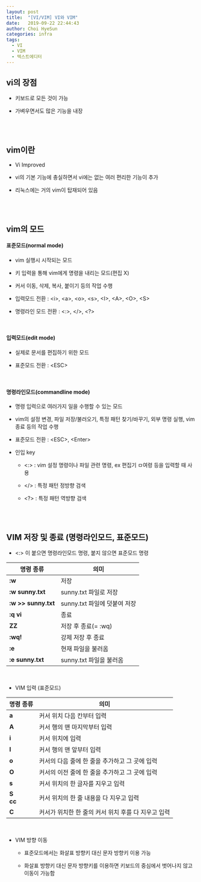 ```yaml
---
layout: post
title:  "[VI/VIM] VI와 VIM"
date:   2019-09-22 22:44:43
author: Choi HyeSun
categories: infra
tags:
  - VI
  - VIM
  - 텍스트에디터
---
```


## vi의 장점

- 키보드로 모든 것이 가능

- 가벼우면서도 많은 기능을 내장

<br>
<br>

## vim이란

- Vi Improved

- vi의 기본 기능에 충실하면서 vi에는 없는 여러 편리한 기능이 추가

- 리눅스에는 거의 vim이 탑재되어 있음

<br>
<br>

## vim의 모드

#### 표준모드(normal mode)

- vim 실행시 시작되는 모드

- 키 입력을 통해 vim에게 명령을 내리는 모드(편집 X)

- 커서 이동, 삭제, 복사, 붙이기 등의 작업 수행

- 입력모드 전환 : \<i>, \<a>, \<o>, \<s>, \<I>, \<A>, \<O>, \<S>

- 명령라인 모드 전환 : \<:>, \</>, \<?>

<br>

#### 입력모드(edit mode)

- 실제로 문서를 편집하기 위한 모드

- 표준모드 전환 : \<ESC>

<br>

#### 명령라인모드(commandline mode)

- 명령 입력으로 여러가지 일을 수행할 수 있는 모드

- vim의 설정 변경, 파일 저장/불러오기, 특정 패턴 찾기/바꾸기, 외부 명령 실행, vim 종료 등의 작업 수행

- 표준모드 전환 : \<ESC>, \<Enter>

- 인입 key

  - \<:> : vim 설정 명령이나 파일 관련 명령, ex 편집기 ㅁ여령 등을 입력할 때 사용

  - \</> : 특정 패턴 정방향 검색

  - \<?> : 특정 패턴 역방향 검색
  
<br>
<br>

## VIM 저장 및 종료 (명령라인모드, 표준모드)

- \<:> 이 붙으면 명령라인모드 명령, 붙지 않으면 표준모드 명령

|명령 종류|의미|
|---|---|
|**:w**|저장|
|**:w sunny.txt**|sunny.txt 파일로 저장|
|**:w \>\> sunny.txt**|sunny.txt 파일에 덧붙여 저장|
|**:q	vi**|종료|
|**ZZ**|저장 후 종료(= :wq)|
|**:wq!**|강제 저장 후 종료|
|**:e**|현재 파일을 불러옴|
|**:e sunny.txt**|sunny.txt 파일을 불러옴|

<br>

- VIM 입력 (표준모드)

|명령 종류|의미|
|---|---|
|**a**|커서 위치 다음 칸부터 입력|
|**A**|커서 행의 맨 마지막부터 입력|
|**i**|커서 위치에 입력|
|**I**|커서 행의 맨 앞부터 입력|
|**o**|커서의 다음 줄에 한 줄을 추가하고 그 곳에 입력|
|**O**|커서의 이전 줄에 한 줄을 추가하고 그 곳에 입력|
|**s**|커서 위치의 한 글자를 지우고 입력|
|**S<br>cc**|커서 위치의 한 줄 내용을 다 지우고 입력|
|**C**|커서가 위치한 한 줄의 커서 위치 후를 다 지우고 입력|

<br>

- VIM 방향 이동

  - 표준모드에서는 화살표 방향키 대신 문자 방향키 이용 가능

  - 화살표 방향키 대신 문자 방향키를 이용하면 키보드의 중심에서 벗어나지 않고 이동이 가능함
  
